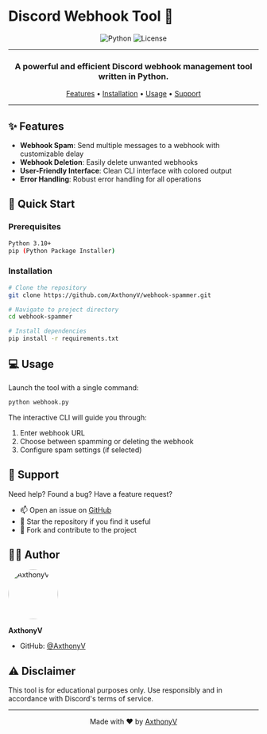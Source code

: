 # Discord Webhook Tool 🚀

<div align="center">

![Python](https://img.shields.io/badge/Python-3.10+-3776AB?style=for-the-badge&logo=python&logoColor=white)
![License](https://img.shields.io/badge/License-MIT-green.svg?style=for-the-badge)

---

### A powerful and efficient Discord webhook management tool written in Python.

[Features](#features) •
[Installation](#installation) •
[Usage](#usage) •
[Support](#support)

---

</div>

## ✨ Features

- **Webhook Spam**: Send multiple messages to a webhook with customizable delay
- **Webhook Deletion**: Easily delete unwanted webhooks
- **User-Friendly Interface**: Clean CLI interface with colored output
- **Error Handling**: Robust error handling for all operations

## 🚀 Quick Start

### Prerequisites

```bash
Python 3.10+
pip (Python Package Installer)
```

### Installation

```bash
# Clone the repository
git clone https://github.com/AxthonyV/webhook-spammer.git

# Navigate to project directory
cd webhook-spammer

# Install dependencies
pip install -r requirements.txt
```

## 💻 Usage

Launch the tool with a single command:
```bash
python webhook.py
```

The interactive CLI will guide you through:
1. Enter webhook URL
2. Choose between spamming or deleting the webhook
3. Configure spam settings (if selected)

## 🤝 Support

Need help? Found a bug? Have a feature request?

- 📫 Open an issue on [GitHub](https://github.com/AxthonyV/webhook-spammer/issues)
- 🌟 Star the repository if you find it useful
- 🔄 Fork and contribute to the project

## 👨‍💻 Author

<img src="https://github.com/AxthonyV.png" alt="AxthonyV" width="100px" style="border-radius: 50%;">

**AxthonyV**
- GitHub: [@AxthonyV](https://github.com/AxthonyV)

## ⚠️ Disclaimer

This tool is for educational purposes only. Use responsibly and in accordance with Discord's terms of service.

---

<div align="center">

Made with ❤️ by [AxthonyV](https://github.com/AxthonyV)

</div>